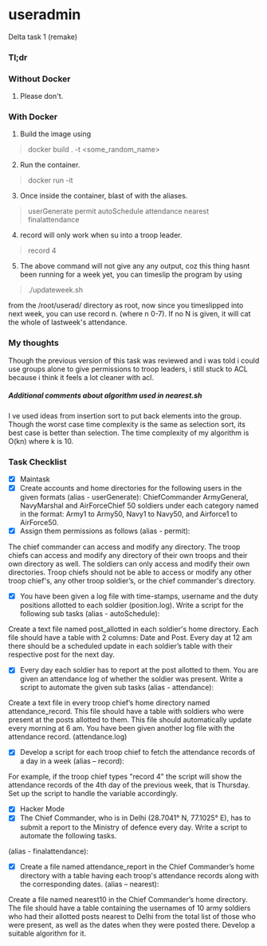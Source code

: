 # useradmin
Delta task 1 (remake)
### Tl;dr
### Without Docker
1. Please don't.
### With Docker
1. Build the image using

> docker build . -t <some_random_name>

2. Run the container.

> docker run -it <the same_random_name>

3. Once inside the container, blast of with the aliases.

> userGenerate
> permit
> autoSchedule
> attendance
> nearest
> finalattendance

4. record will only work when su into a troop leader.

> record 4

5. The above command will not give any any output, coz this thing hasnt been running for a week yet,
you can timeslip the program by using  

> ./updateweek.sh

from the /root/userad/ directory as root, now since you timeslipped into next week, you can use record n. (where n 0-7).
If no N is given, it will cat the whole of lastweek's attendance.

### My thoughts
Though the previous version of this task was reviewed and i was told i could use groups alone to give permissions to troop leaders,
i still stuck to ACL because i think it feels a lot cleaner with acl.
##### Additional comments about algorithm used in nearest.sh
I ve used ideas from insertion sort to put back elements into the group. Though the worst case time complexity is the same as selection sort, its best case is better than selection. 
The time complexity of my algorithm is O(kn) where k is 10.

### Task Checklist
- [x] Maintask
- [x] Create accounts and home directories for the following users in the given formats (alias - userGenerate):
ChiefCommander
ArmyGeneral, NavyMarshal and AirForceChief
50 soldiers under each category named in the format: Army1 to Army50, Navy1 to Navy50, and Airforce1 to AirForce50.
- [x] Assign them permissions as follows (alias - permit):

The chief commander can access and modify any directory.
The troop chiefs can access and modify any directory of their own troops and their own directory as well.
The soldiers can only access and modify their own directories.
Troop chiefs should not be able to access or modify any other troop chief's, any other troop soldier’s, or the chief commander's directory.
- [x] You have been given a log file with time-stamps, username and the duty positions allotted to each soldier (position.log). Write a script for the following sub tasks (alias - autoSchedule):

Create a text file named post_allotted in each soldier's home directory.
Each file should have a table with 2 columns: Date and Post.
Every day at 12 am there should be a scheduled update in each soldier’s table with their respective post for the next day.
- [x] Every day each soldier has to report at the post allotted to them. You are given an attendance log of whether the soldier was present. Write a script to automate the given sub tasks (alias - attendance):

Create a text file in every troop chief’s home directory named attendance_record.
This file should have a table with soldiers who were present at the posts allotted to them.
This file should automatically update every morning at 6 am. You have been given another log file with the attendance record. (attendance.log)
- [x] Develop a script for each troop chief to fetch the attendance records of a day in a week (alias – record):

For example, if the troop chief types "record 4" the script will show the attendance records of the 4th day of the previous week, that is Thursday. Set up the script to handle the variable accordingly.
- [x] Hacker Mode
- [x] The Chief Commander, who is in Delhi (28.7041° N, 77.1025° E), has to submit a report to the Ministry of defence every day. Write a script to automate the following tasks.

(alias - finalattendance):

- [x] Create a file named attendance_report in the Chief Commander’s home directory with a table having each troop's attendance records along with the corresponding dates.
(alias – nearest):

Create a file named nearest10 in the Chief Commander’s home directory.
The file should have a table containing the usernames of 10 army soldiers who had their allotted posts nearest to Delhi from the total list of those who were present, as well as the dates when they were posted there. Develop a suitable algorithm for it.




